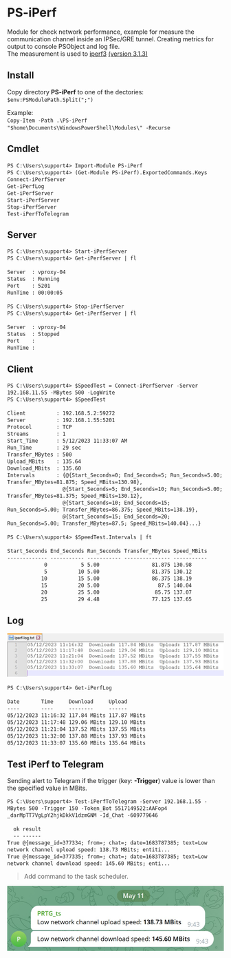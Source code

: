 # PS-iPerf
Module for check network performance, example for measure the communication channel inside an IPSec/GRE tunnel. Creating metrics for output to console PSObject and log file. \
The measurement is used to [iperf3](https://github.com/esnet/iperf) [(version 3.1.3)](https://iperf.fr/iperf-download.php)
## Install
Copy directory **PS-iPerf** to one of the dectories: `$env:PSModulePath.Split(";")`

Example: \
`Copy-Item -Path .\PS-iPerf "$home\Documents\WindowsPowerShell\Modules\" -Recurse`
## Cmdlet
```
PS C:\Users\support4> Import-Module PS-iPerf
PS C:\Users\support4> (Get-Module PS-iPerf).ExportedCommands.Keys
Connect-iPerfServer
Get-iPerfLog
Get-iPerfServer
Start-iPerfServer
Stop-iPerfServer
Test-iPerfToTelegram
```
## Server
```
PS C:\Users\support4> Start-iPerfServer
PS C:\Users\support4> Get-iPerfServer | fl

Server  : vproxy-04
Status  : Running
Port    : 5201
RunTime : 00:00:05

PS C:\Users\support4> Stop-iPerfServer
PS C:\Users\support4> Get-iPerfServer | fl

Server  : vproxy-04
Status  : Stopped
Port    :
RunTime :
```

## Client
```
PS C:\Users\support4> $SpeedTest = Connect-iPerfServer -Server 192.168.11.55 -MBytes 500 -LogWrite
PS C:\Users\support4> $SpeedTest

Client          : 192.168.5.2:59272
Server          : 192.168.1.55:5201
Protocol        : TCP
Streams         : 1
Start_Time      : 5/12/2023 11:33:07 AM
Run_Time        : 29 sec
Transfer_MBytes : 500
Upload_MBits    : 135.64
Download_MBits  : 135.60
Intervals       : {@{Start_Seconds=0; End_Seconds=5; Run_Seconds=5.00; Transfer_MBytes=81.875; Speed_MBits=130.98},
                  @{Start_Seconds=5; End_Seconds=10; Run_Seconds=5.00; Transfer_MBytes=81.375; Speed_MBits=130.12},
                  @{Start_Seconds=10; End_Seconds=15; Run_Seconds=5.00; Transfer_MBytes=86.375; Speed_MBits=138.19},
                  @{Start_Seconds=15; End_Seconds=20; Run_Seconds=5.00; Transfer_MBytes=87.5; Speed_MBits=140.04}...}

PS C:\Users\support4> $SpeedTest.Intervals | ft

Start_Seconds End_Seconds Run_Seconds Transfer_MBytes Speed_MBits
------------- ----------- ----------- --------------- -----------
            0           5 5.00                 81.875 130.98
            5          10 5.00                 81.375 130.12
           10          15 5.00                 86.375 138.19
           15          20 5.00                   87.5 140.04
           20          25 5.00                  85.75 137.07
           25          29 4.48                 77.125 137.65
```
## Log
![Image alt](https://github.com/Lifailon/PS-iPerf/blob/rsa/Screen/iPerf-Log.jpg)

```
PS C:\Users\support4> Get-iPerfLog

Date       Time     Download     Upload
----       ----     --------     ------
05/12/2023 11:16:32 117.84 MBits 117.87 MBits
05/12/2023 11:17:48 129.06 MBits 129.10 MBits
05/12/2023 11:21:04 137.52 MBits 137.55 MBits
05/12/2023 11:32:00 137.88 MBits 137.93 MBits
05/12/2023 11:33:07 135.60 MBits 135.64 MBits
```

## Test iPerf to Telegram
Sending alert to Telegram if the trigger (key: **-Trigger**) value is lower than the specified value in MBits.

```
PS C:\Users\support4> Test-iPerfToTelegram -Server 192.168.1.55 -MBytes 500 -Trigger 150 -Token_Bot 5517149522:AAFop4
_darMpTT7VgLpY2hjkDkkV1dzmGNM -Id_Chat -609779646

  ok result
  -- ------
True @{message_id=377334; from=; chat=; date=1683787385; text=Low network channel upload speed: 138.73 MBits; entiti...
True @{message_id=377335; from=; chat=; date=1683787385; text=Low network channel download speed: 145.60 MBits; enti...
```

> Add command to the task scheduler.

![Image alt](https://github.com/Lifailon/PS-iPerf/blob/rsa/Screen/iperf-report.jpg)
